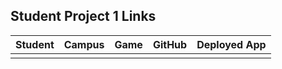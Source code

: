 ## Student Project 1 Links

| Student | Campus | Game | GitHub | Deployed App |
|---|:---:|:---:|:---:|:---:|
|  |  |  |  |  |